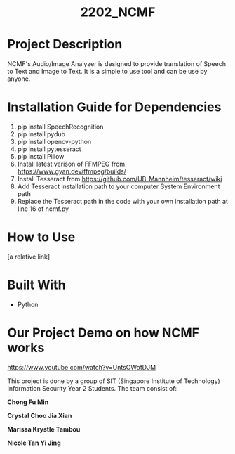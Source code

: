 <h1 align="center">2202_NCMF</h1>

# Project Description
NCMF's Audio/Image Analyzer is designed to provide translation of Speech to Text and Image to Text. It is a simple to use tool and can be use by anyone.


# Installation Guide for Dependencies
1. pip install SpeechRecognition
2. pip install pydub
3. pip install opencv-python   
5. pip install pytesseract
6. pip install Pillow
7. Install latest verison of FFMPEG from https://www.gyan.dev/ffmpeg/builds/
8. Install Tesseract from https://github.com/UB-Mannheim/tesseract/wiki 
9. Add Tesseract installation path to your computer System Environment path
10. Replace the Tesseract path in the code with your own installation path at line 16 of ncmf.py

# How to Use
[a relative link] 

# Built With 
- Python


# Our Project Demo on how NCMF works
https://www.youtube.com/watch?v=UntsOWotDJM



This project is done by a group of SIT (Singapore Institute of Technology) Information Security Year 2 Students. The team consist of: 

**Chong Fu Min**

**Crystal Choo Jia Xian**

**Marissa Krystle Tambou**

**Nicole Tan Yi Jing**
